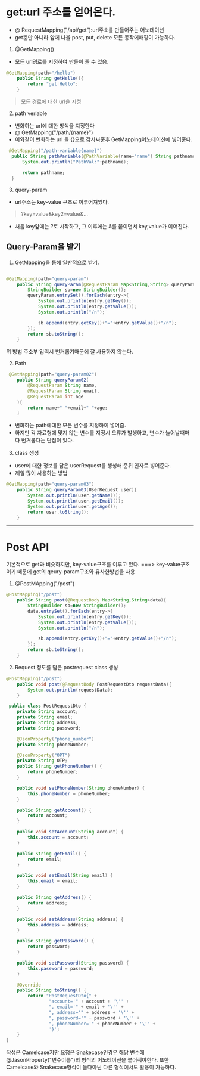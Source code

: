 # get:url 주소를 얻어온다.

* @ RequestMapping("/api/get"):url주소를 만들어주는 어노테이션
* get뿐만 아니라 앞에 나올 post, put, delete 모든 동작에매핑이 가능하다.

1. @GetMapping()
  * 모든 url경로를 지정하여 만들어 줄 수 있음.
```java
@GetMapping(path="/hello")
    public String getHello(){
        return "get Hello";
    }
```
> 모든 경로에 대한 url을 지정
> 

2. path veriable
  * 변화하는 url에 대한 방식을 지정한다
  * @ GetMapping("/path/{name}")
  * 이와같이 변화하는 url 을 {}으로 감사싸준후 GetMapping어노테이션에 넣어준다.
  ```java
   @GetMapping("/path-variable{name}")
    public String pathVariable(@PathVariable(name="name") String pathname){
        System.out.println("PathVal:"+pathname);

        return pathname;
    }
```
    
    
3. query-param
  * url주소는 key-value 구조로 이루어져있다.
  > ?key=value&key2=value&...
  > 
  * 처음 key앞에는 ?로 시작하고, 그 이후에는 &를 붙이면서 key,value가 이어진다.

## Query-Param을 받기

1. GetMapping을 통해 일반적으로 받기.

```java

@GetMapping(path="query-param")
    public String queryParam(@RequestParam Map<String,String> queryParam){
        StringBuilder sb=new StringBuilder();
        queryParam.entrySet().forEach(entry->{
            System.out.println(entry.getKey());
            System.out.println(entry.getValue());
            System.out.println("/n");

            sb.append(entry.getKey()+"="+entry.getValue()+"/n");
        });
        return sb.toString();
    }
```
위 방법 주소부 입력시 번거롭기때문에 잘 사용하지 않는다.

2. Path
```java
 @GetMapping(path="query-param02")
    public String queryParam02(
        @RequestParam String name,
        @RequestParam String email,
        @RequestParam int age
    ){
        return name+" "+email+" "+age;
    }
 ```
 * 변화하는 path에대한 모든 변수를 지정하여 넣어줌.
 * 하지만 각 자료형에 맞지 않는 변수를 지정시 오류가 발생하고, 변수가 늘어날때마다 번거롭다는 단점이 있다.

3. class 생성

* user에 대한 정보를 담은 userRequest를 생성해 준뒤 인자로 넣어준다.
* 제일 많이 사용하는 방법
```java
@GetMapping(path="query-param03")
    public String queryParam03(UserRequest user){
        System.out.println(user.getName());
        System.out.println(user.getEmail());
        System.out.println(user.getAge());
        return user.toString();
    }
 ```
 
 ---
# Post API
기본적으로 get과 비슷하지만, key-value구조를 이루고 있다.
===> key-value구조이기 때문에 get의 qeury-param구조와 유사한방법을 사용
1. @PostMApping("/post")
```java
@PostMapping("/post")
    public String post(@RequestBody Map<String,String>data){
        StringBuilder sb=new StringBuilder();
        data.entrySet().forEach(entry->{
            System.out.println(entry.getKey());
            System.out.println(entry.getValue());
            System.out.println("/n");

            sb.append(entry.getKey()+"="+entry.getValue()+"/n");
        });
        return sb.toString();
    }
```
2. Request 정도를 담은 postrequest class 생성
```java
@PostMapping("/post")
    public void post(@RequestBody PostRequestDto requestData){
        System.out.println(requestData);
    }
```
```java
 public class PostRequestDto {
    private String account;
    private String email;
    private String address;
    private String password;

    @JsonProperty("phone_number")
    private String phoneNumber;

    @JsonProperty("OPT")
    private String OTP;
    public String getPhoneNumber() {
        return phoneNumber;
    }

    public void setPhoneNumber(String phoneNumber) {
        this.phoneNumber = phoneNumber;
    }

    public String getAccount() {
        return account;
    }

    public void setAccount(String account) {
        this.account = account;
    }

    public String getEmail() {
        return email;
    }

    public void setEmail(String email) {
        this.email = email;
    }

    public String getAddress() {
        return address;
    }

    public void setAddress(String address) {
        this.address = address;
    }

    public String getPassword() {
        return password;
    }

    public void setPassword(String password) {
        this.password = password;
    }

    @Override
    public String toString() {
        return "PostRequestDto{" +
                "account='" + account + '\'' +
                ", email='" + email + '\'' +
                ", address='" + address + '\'' +
                ", password='" + password + '\'' +
                ", phoneNumber='" + phoneNumber + '\'' +
                '}';
    }
}
```
작성은 Camelcase지만 요청은 Snakecase인경우 해당 변수에 @JasonProperty("변수이름")의 형식의 어노테이션을 붙어줘야한다.
또한 Camelcase와 Snakecase형식이 둘다아닌 다른 형식에서도 활용이 가능하다.
